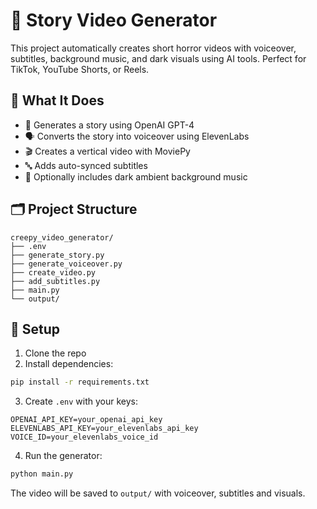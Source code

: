 # 🎥 Story Video Generator

This project automatically creates short horror videos with voiceover, subtitles, background music, and dark visuals using AI tools. Perfect for TikTok, YouTube Shorts, or Reels.

## 🧠 What It Does

- 📝 Generates a story using OpenAI GPT-4
- 🗣️ Converts the story into voiceover using ElevenLabs
- 🎬 Creates a vertical video with MoviePy
- 🔤 Adds auto-synced subtitles
- 🎵 Optionally includes dark ambient background music

## 🗂️ Project Structure

```
creepy_video_generator/
├── .env
├── generate_story.py
├── generate_voiceover.py
├── create_video.py
├── add_subtitles.py
├── main.py
└── output/
```

## 🔧 Setup

1. Clone the repo
2. Install dependencies:
```bash
pip install -r requirements.txt
```
3. Create `.env` with your keys:
```
OPENAI_API_KEY=your_openai_api_key
ELEVENLABS_API_KEY=your_elevenlabs_api_key
VOICE_ID=your_elevenlabs_voice_id
```

4. Run the generator:
```bash
python main.py
```

The video will be saved to `output/` with voiceover, subtitles and visuals.
